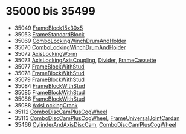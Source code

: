 # 35000 bis 35499
- 35049 [FrameBlock15x30x5](Elements/FrameBlock15x30x5.md)
- 35053 [FrameStandardBlock](Elements/FrameStandardBlock.md)
- 35069 [ComboLockingWinchDrumAndHolder](Elements/ComboLockingWinchDrumAndHolder.md)
- 35070 [ComboLockingWinchDrumAndHolder](Elements/ComboLockingWinchDrumAndHolder.md)
- 35072 [AxisLockingWorm](Elements/AxisLockingWorm.md)
- 35073 [AxisLockingAxisCoupling](Elements/AxisLockingAxisCoupling.md), [Divider](ModelBase/Divider.md), [FrameCassette](Elements/FrameCassette.md)
- 35077 [FrameBlockWithStud](Elements/FrameBlockWithStud.md)
- 35078 [FrameBlockWithStud](Elements/FrameBlockWithStud.md)
- 35079 [FrameBlockWithStud](Elements/FrameBlockWithStud.md)
- 35084 [FrameBlockWithStud](Elements/FrameBlockWithStud.md)
- 35085 [FrameBlockWithStud](Elements/FrameBlockWithStud.md)
- 35086 [FrameBlockWithStud](Elements/FrameBlockWithStud.md)
- 35088 [AxisLockingCrank](Elements/AxisLockingCrank.md)
- 35112 [ComboDiscCamPlusCogWheel](Elements/ComboDiscCamPlusCogWheel.md)
- 35113 [ComboDiscCamPlusCogWheel](Elements/ComboDiscCamPlusCogWheel.md), [FrameUniversalJointCardan](Elements/FrameUniversalJointCardan.md)
- 35466 [CylinderAndAxisDiscCam](Elements/CylinderAndAxisDiscCam.md), [ComboDiscCamPlusCogWheel](Elements/ComboDiscCamPlusCogWheel.md)
